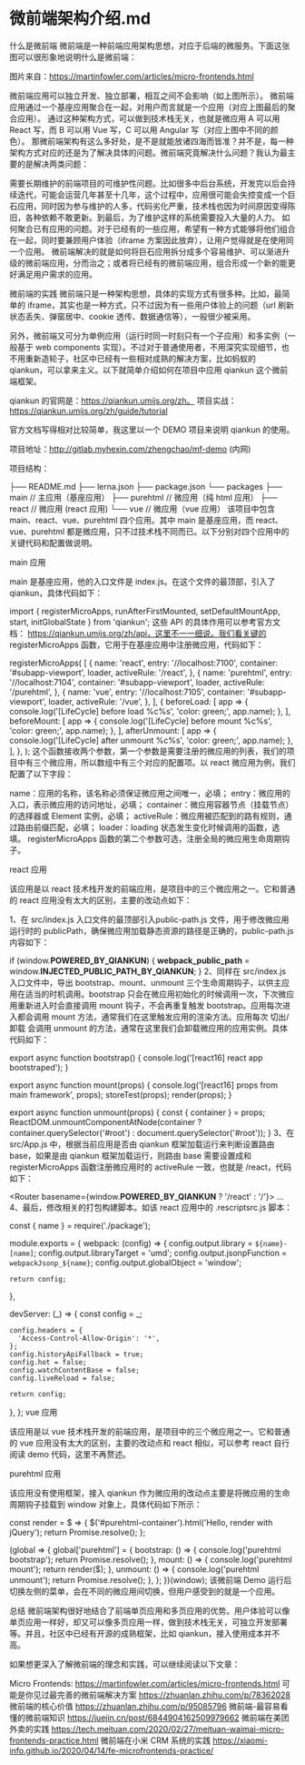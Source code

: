 # 微前端架构介绍.md

什么是微前端
微前端是一种前端应用架构思想，对应于后端的微服务。下面这张图可以很形象地说明什么是微前端：


图片来自：https://martinfowler.com/articles/micro-frontends.html

微前端应用可以独立开发、独立部署，相互之间不会影响（如上图所示）。
微前端应用通过一个基座应用聚合在一起，对用户而言就是一个应用（对应上图最后的聚合应用）。
通过这种架构方式，可以做到技术栈无关，也就是微应用 A 可以用 React 写，而 B 可以用 Vue 写，C 可以用 Angular 写（对应上图中不同的颜色）。
那微前端架构有这么多好处，是不是就能放诸四海而皆准？并不是，每一种架构方式对应的还是为了解决具体的问题。微前端究竟解决什么问题？我认为最主要的是解决两类问题：

需要长期维护的前端项目的可维护性问题。比如很多中后台系统，开发完以后会持续迭代，可能会运营几年甚至十几年，这个过程中，应用很可能会失控变成一个巨石应用，同时因为参与维护的人多，代码劣化严重，技术栈也因为时间原因变得陈旧，各种依赖不敢更新。到最后，为了维护这样的系统需要投入大量的人力。
如何聚合已有应用的问题。对于已经有的一些应用，希望有一种方式能够将他们组合在一起，同时要兼顾用户体验（iframe 方案因此放弃），让用户觉得就是在使用同一个应用。
微前端解决的就是如何将巨石应用拆分成多个容易维护、可以渐进升级的微前端应用，分而治之；或者将已经有的微前端应用，组合形成一个新的能更好满足用户需求的应用。

微前端的实践
微前端只是一种架构思想，具体的实现方式有很多种。比如，最简单的 iframe，其实也是一种方式，只不过因为有一些用户体验上的问题（url 刷新状态丢失、弹窗居中、cookie 透传、数据通信等），一般很少被采用。

另外，微前端又可分为单例应用（运行时同一时刻只有一个子应用）和多实例（一般基于 web components 实现）。不过对于普通使用者，不用深究实现细节，也不用重新造轮子，社区中已经有一些相对成熟的解决方案，比如蚂蚁的 qiankun，可以拿来主义。以下就简单介绍如何在项目中应用 qiankun 这个微前端框架。

qiankun 的官网是：https://qiankun.umijs.org/zh。
项目实战：https://qiankun.umijs.org/zh/guide/tutorial

官方文档写得相对比较简单，我这里以一个 DEMO 项目来说明 qiankun 的使用。

项目地址：http://gitlab.myhexin.com/zhengchao/mf-demo (内网)

项目结构：

├── README.md
├── lerna.json
├── package.json
└── packages
    ├── main       // 主应用（基座应用）
    ├── purehtml   // 微应用（纯 html 应用）
    ├── react      // 微应用 (react 应用)
    └── vue        // 微应用（vue 应用）
该项目中包含 main、react、vue、purehtml 四个应用。其中 main 是基座应用，而 react、vue、purehtml 都是微应用，只不过技术栈不同而已。以下分别对四个应用中的关键代码和配置做说明。

main 应用

main 是基座应用，他的入口文件是 index.js。在这个文件的最顶部，引入了 qiankun，具体代码如下：

import { registerMicroApps, runAfterFirstMounted, setDefaultMountApp, start, initGlobalState } from 'qiankun';
这些 API 的具体作用可以参考官方文档： https://qiankun.umijs.org/zh/api，这里不一一细说。我们看关键的 registerMicroApps 函数，它用于在基座应用中注册微应用，代码如下：

registerMicroApps(
  [
    {
      name: 'react',
      entry: '//localhost:7100',
      container: '#subapp-viewport',
      loader,
      activeRule: '/react',
    },
    {
      name: 'purehtml',
      entry: '//localhost:7104',
      container: '#subapp-viewport',
      loader,
      activeRule: '/purehtml',
    },
    {
      name: 'vue',
      entry: '//localhost:7105',
      container: '#subapp-viewport',
      loader,
      activeRule: '/vue',
    },
  ],
  {
    beforeLoad: [
      app => {
        console.log('[LifeCycle] before load %c%s', 'color: green;', app.name);
      },
    ],
    beforeMount: [
      app => {
        console.log('[LifeCycle] before mount %c%s', 'color: green;', app.name);
      },
    ],
    afterUnmount: [
      app => {
        console.log('[LifeCycle] after unmount %c%s', 'color: green;', app.name);
      },
    ],
  },
);
这个函数接收两个参数，第一个参数是需要注册的微应用的列表，我们的项目中有三个微应用，所以数组中有三个对应的配置项。以 react 微应用为例，我们配置了以下字段：

name：应用的名称，该名称必须保证微应用之间唯一，必填；
entry：微应用的入口，表示微应用的访问地址，必填；
container：微应用容器节点（挂载节点）的选择器或 Element 实例，必填；
activeRule：微应用被匹配到的路有规则，通过路由前缀匹配，必填；
loader：loading 状态发生变化时候调用的函数，选填。
registerMicroApps 函数的第二个参数可选，注册全局的微应用生命周期钩子。

react 应用

该应用是以 react 技术栈开发的前端应用，是项目中的三个微应用之一。它和普通的 react 应用没有太大的区别，主要的改动点如下：

1、在 src/index.js 入口文件的最顶部引入public-path.js 文件，用于修改微应用运行时的 publicPath，确保微应用加载静态资源的路径是正确的，public-path.js 内容如下：

if (window.__POWERED_BY_QIANKUN__) {
  __webpack_public_path__ = window.__INJECTED_PUBLIC_PATH_BY_QIANKUN__;
}
2、同样在 src/index.js 入口文件中，导出 bootstrap、mount、unmount 三个生命周期钩子，以供主应用在适当的时机调用。bootstrap 只会在微应用初始化的时候调用一次，下次微应用重新进入时会直接调用 mount 钩子，不会再重复触发 bootstrap。应用每次进入都会调用 mount 方法，通常我们在这里触发应用的渲染方法。应用每次 切出/卸载 会调用 unmount 的方法，通常在这里我们会卸载微应用的应用实例。具体代码如下：

export async function bootstrap() {
  console.log('[react16] react app bootstraped');
}
 
export async function mount(props) {
  console.log('[react16] props from main framework', props);
  storeTest(props);
  render(props);
}
 
export async function unmount(props) {
  const { container } = props;
  ReactDOM.unmountComponentAtNode(container ? container.querySelector('#root') : document.querySelector('#root'));
}
3、在 src/App.js 中，根据当前应用是否由 qiankun 框架加载运行来判断设置路由 base，如果是由 qiankun 框架加载运行，则路由 base 需要设置成和 registerMicroApps 函数注册微应用时的 activeRule 一致，也就是 /react，代码如下：

<Router basename={window.__POWERED_BY_QIANKUN__ ? '/react' : '/'}>
...
</Router>
4、最后，修改相关的打包构建脚本。如该 react 应用中的 .rescriptsrc.js 脚本：

const { name } = require('./package');
 
module.exports = {
  webpack: (config) => {
    config.output.library = `${name}-[name]`;
    config.output.libraryTarget = 'umd';
    config.output.jsonpFunction = `webpackJsonp_${name}`;
    config.output.globalObject = 'window';
 
    return config;
  },
 
  devServer: (_) => {
    const config = _;
 
    config.headers = {
      'Access-Control-Allow-Origin': '*',
    };
    config.historyApiFallback = true;
    config.hot = false;
    config.watchContentBase = false;
    config.liveReload = false;
 
    return config;
  },
};
vue 应用

该应用是以 vue 技术栈开发的前端应用，是项目中的三个微应用之一。它和普通的 vue 应用没有太大的区别，主要的改动点和 react 相似，可以参考 react 自行阅读 demo 代码，这里不再赘述。

purehtml 应用

该应用没有使用框架，接入 qiankun 作为微应用的改动点主要是将微应用的生命周期钩子挂载到 window 对象上，具体代码如下所示：

const render = $ => {
  $('#purehtml-container').html('Hello, render with jQuery');
  return Promise.resolve();
};
 
(global => {
  global['purehtml'] = {
    bootstrap: () => {
      console.log('purehtml bootstrap');
      return Promise.resolve();
    },
    mount: () => {
      console.log('purehtml mount');
      return render($);
    },
    unmount: () => {
      console.log('purehtml unmount');
      return Promise.resolve();
    },
  };
})(window);
该微前端 Demo 运行后切换左侧的菜单，会在不同的微应用间切换，但用户感受到的就是一个应用。

总结
微前端架构很好地结合了前端单页应用和多页应用的优势。用户体验可以像单页应用一样好，却又可以像多页应用一样，做到技术栈无关，可独立开发部署等。并且，社区中已经有开源的成熟框架，比如 qiankun，接入使用成本并不高。

如果想更深入了解微前端的理念和实践，可以继续阅读以下文章：

Micro Frontends: https://martinfowler.com/articles/micro-frontends.html
可能是你见过最完善的微前端解决方案 https://zhuanlan.zhihu.com/p/78362028
微前端的核心价值 https://zhuanlan.zhihu.com/p/95085796
微前端-最容易看懂的微前端知识 https://juejin.cn/post/6844904162509979662
微前端在美团外卖的实践 https://tech.meituan.com/2020/02/27/meituan-waimai-micro-frontends-practice.html
微前端在小米 CRM 系统的实践 https://xiaomi-info.github.io/2020/04/14/fe-microfrontends-practice/